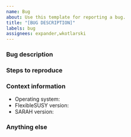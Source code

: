 ```yaml
---
name: Bug
about: Use this template for reporting a bug.
title: "[BUG DESCRIPTION]"
labels: bug
assignees: expander,wkotlarski
---
```

### Bug description

### Steps to reproduce

### Context information
* Operating system:
* FlexibleSUSY version:
* SARAH version:

### Anything else
